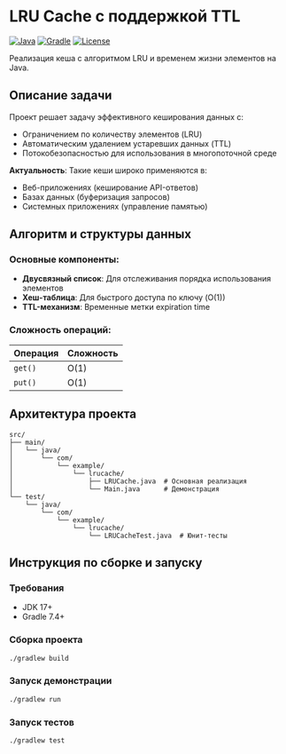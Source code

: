 # LRU Cache с поддержкой TTL

[![Java](https://img.shields.io/badge/Java-17%2B-blue)](https://openjdk.org/)
[![Gradle](https://img.shields.io/badge/Gradle-7.4%2B-green)](https://gradle.org/)
[![License](https://img.shields.io/badge/License-MIT-yellow)](LICENSE)

Реализация кеша с алгоритмом LRU и временем жизни элементов на Java.

## Описание задачи

Проект решает задачу эффективного кеширования данных с:
- Ограничением по количеству элементов (LRU)
- Автоматическим удалением устаревших данных (TTL)
- Потокобезопасностью для использования в многопоточной среде

**Актуальность**: Такие кеши широко применяются в:
- Веб-приложениях (кеширование API-ответов)
- Базах данных (буферизация запросов)
- Системных приложениях (управление памятью)

## Алгоритм и структуры данных

### Основные компоненты:
- **Двусвязный список**: Для отслеживания порядка использования элементов
- **Хеш-таблица**: Для быстрого доступа по ключу (O(1))
- **TTL-механизм**: Временные метки expiration time

### Сложность операций:
| Операция | Сложность |
|----------|-----------|
| `get()`  | O(1)      |
| `put()`  | O(1)      |

## Архитектура проекта

```
src/
├── main/
│   └── java/
│       └── com/
│           └── example/
│               └── lrucache/
│                   ├── LRUCache.java  # Основная реализация
│                   └── Main.java      # Демонстрация
└── test/
    └── java/
        └── com/
            └── example/
                └── lrucache/
                    └── LRUCacheTest.java  # Юнит-тесты
```

## Инструкция по сборке и запуску

### Требования
- JDK 17+
- Gradle 7.4+

### Сборка проекта
```bash
./gradlew build
```

### Запуск демонстрации
```bash
./gradlew run
```

### Запуск тестов
```bash
./gradlew test
```
